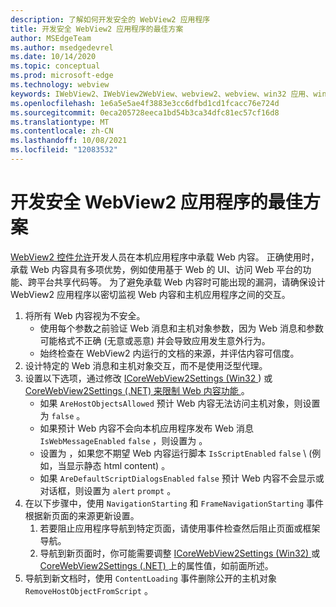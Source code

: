 ```yaml
---
description: 了解如何开发安全的 WebView2 应用程序
title: 开发安全 WebView2 应用程序的最佳方案
author: MSEdgeTeam
ms.author: msedgedevrel
ms.date: 10/14/2020
ms.topic: conceptual
ms.prod: microsoft-edge
ms.technology: webview
keywords: IWebView2、IWebView2WebView、webview2、webview、win32 应用、win32、edge、ICoreWebView2、ICoreWebView2Host、浏览器控件、边缘 html、安全性
ms.openlocfilehash: 1e6a5e5ae4f3883e3cc6dfbd1cd1fcacc76e724d
ms.sourcegitcommit: 0eca205728eeca1bd54b3ca34dfc81ec57cf16d8
ms.translationtype: MT
ms.contentlocale: zh-CN
ms.lasthandoff: 10/08/2021
ms.locfileid: "12083532"
---
```

# <a name="best-practices-for-developing-secure-webview2-applications"></a>开发安全 WebView2 应用程序的最佳方案

[WebView2 控件允许][Webview2Main]开发人员在本机应用程序中承载 Web 内容。 正确使用时，承载 Web 内容具有多项优势，例如使用基于 Web 的 UI、访问 Web 平台的功能、跨平台共享代码等。  为了避免承载 Web 内容时可能出现的漏洞，请确保设计 WebView2 应用程序以密切监视 Web 内容和主机应用程序之间的交互。

1.  将所有 Web 内容视为不安全。
    *   使用每个参数之前验证 Web 消息和主机对象参数，因为 Web 消息和参数可能格式不正确 (无意或恶意\) 并会导致应用发生意外行为。
    *   始终检查在 WebView2 内运行的文档的来源，并评估内容可信度。
1.  设计特定的 Web 消息和主机对象交互，而不是使用泛型代理。
1.  设置以下选项，通过修改 [ICoreWebView2Settings (Win32 ][Webview2ReferenceWin32Icorewebview2settings]) 或 [CoreWebView2Settings (.NET) 来限制 Web 内容功能 ][Webview2ReferenceDotnetMicrosoftWebWebview2CoreCorewebview2settings]。
    *   如果 `AreHostObjectsAllowed` 预计 Web 内容无法访问主机对象，则设置为 `false` 。
    *   如果预计 Web 内容不会向本机应用程序发布 Web 消息 `IsWebMessageEnabled` `false` ，则设置为 。
    *   设置为 ，如果您不期望 Web 内容运行脚本 `IsScriptEnabled` `false` \ (例如，当显示静态 html content\) 。
    *   如果 `AreDefaultScriptDialogsEnabled` `false` 预计 Web 内容不会显示或对话框，则设置为 `alert` `prompt` 。
1.  在以下步骤中，使用 `NavigationStarting` 和 `FrameNavigationStarting` 事件根据新页面的来源更新设置。
    1.  若要阻止应用程序导航到特定页面，请使用事件检查然后阻止页面或框架导航。
    1.  导航到新页面时，你可能需要调整 [ICoreWebView2Settings (Win32) ][Webview2ReferenceWin32Icorewebview2settings] 或 [CoreWebView2Settings (.NET) ][Webview2ReferenceDotnetMicrosoftWebWebview2CoreCorewebview2settings] 上的属性值，如前面所述。
1.  导航到新文档时，使用 `ContentLoading` 事件删除公开的主机对象 `RemoveHostObjectFromScript` 。

<!--## Security

Always check the Source property of the WebView before using `ExecuteScript`, `PostWebMessageAsJson`, `PostWebMessageAsString`, or any other method to send information into the WebView. The WebView may have navigated to another page via the end user interacting with the page or script in the page causing navigation. Similarly, be very careful with `AddScriptToExecuteOnDocumentCreated`. All future `navigations` run the same script and if it provides access to information intended only for a certain origin, any HTML document may have access.

When examining the result of an `ExecuteScript` method call, a `WebMessageReceived` event, always check the Source of the sender, or any other mechanism of receiving information from an HTML document in a WebView validate the URI of the HTML document is what you expect.

When constructing a message to send into a WebView, prefer using `PostWebMessageAsJson` and construct the JSON string parameter using a JSON library. This avoids any potential accidents of encoding information into a JSON string or script and ensure no attacker controlled input can modify the rest of the JSON message or run arbitrary script. -->


<!-- ====================================================================== -->
<!-- links -->
[Webview2Main]: ../index.md "Microsoft Edge WebView2 |Microsoft Docs"

[Webview2ReferenceWin32Icorewebview2settings]: /microsoft-edge/webview2/reference/win32/icorewebview2settings "interface ICoreWebView2Settings |Microsoft Docs"

[Webview2ReferenceDotnetMicrosoftWebWebview2CoreCorewebview2settings]: /dotnet/api/microsoft.web.webview2.core.corewebview2settings "CoreWebView2Settings 类 (Microsoft.Web.WebView2.Core) |Microsoft Docs"
